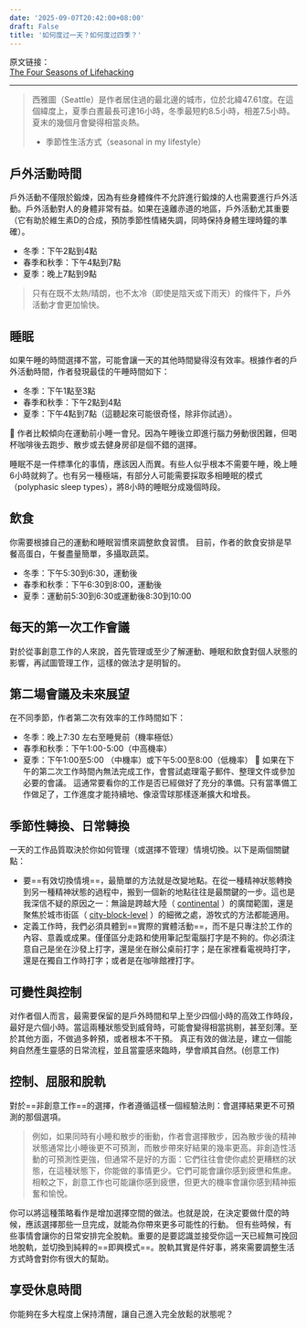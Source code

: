 ```yaml
---
date: '2025-09-07T20:42:00+08:00'
draft: False
title: '如何度过一天？如何度过四季？'
---
```


原文链接：  
[The Four Seasons of Lifehacking](https://www.ribbonfarm.com/2014/08/05/the-four-seasons-of-lifehacking/)  

---

>西雅圖（Seattle）是作者居住過的最北邊的城市，位於北緯47.61度。在這個緯度上，夏季白晝最長可達16小時，冬季最短約8.5小時，相差7.5小時。夏末的幾個月會變得相當炎熱。
>- 季節性生活方式（seasonal in my lifestyle）

## 戶外活動時間
戶外活動不僅限於鍛煉，因為有些身體條件不允許進行鍛煉的人也需要進行戶外活動。戶外活動對人的身體非常有益。如果在遠離赤道的地區，戶外活動尤其重要（它有助於維生素D的合成，預防季節性情緒失調，同時保持身體生理時鐘的準確）。
- 冬季：下午2點到4點
- 春季和秋季：下午4點到7點
- 夏季：晚上7點到9點

>只有在既不太熱/晴朗，也不太冷（即使是陰天或下雨天）的條件下，戶外活動才會更加愉快。

## 睡眠
如果午睡的時間選擇不當，可能會讓一天的其他時間變得沒有效率。根據作者的戶外活動時間，作者發現最佳的午睡時間如下：
- 冬季：下午1點至3點
- 春季和秋季：下午2點到4點
- 夏季：下午4點到7點（這聽起來可能很奇怪，除非你試過）。

:thinking: 作者比較傾向在運動前小睡一會兒。因為午睡後立即進行腦力勞動很困難，但喝杯咖啡後去跑步、散步或去健身房卻是個不錯的選擇。

睡眠不是一件標準化的事情，應該因人而異。有些人似乎根本不需要午睡，晚上睡6小時就夠了。也有另一種極端，有部分人可能需要採取多相睡眠的模式（polyphasic sleep types），將8小時的睡眠分成幾個時段。

## 飲食
你需要根據自己的運動和睡眠習慣來調整飲食習慣。
目前，作者的飲食安排是早餐高蛋白，午餐盡量簡單，多攝取蔬菜。
- 冬季：下午5:30到6:30，運動後
- 春季和秋季：下午6:30到8:00，運動後
- 夏季：運動前5:30到6:30或運動後8:30到10:00

## 每天的第一次工作會議
對於從事創意工作的人來說，首先管理或至少了解運動、睡眠和飲食對個人狀態的影響，再試圖管理工作，這樣的做法才是明智的。

## 第二場會議及未來展望
在不同季節，作者第二次有效率的工作時間如下：
- 冬季：晚上7:30 左右至睡覺前（機率極低）
- 春季和秋季：下午1:00-5:00（中高機率）
- 夏季：下午1:00至5:00 （中機率）或下午5:00至8:00（低機率）
:thinking: 如果在下午的第二次工作時間內無法完成工作，會嘗試處理電子郵件、整理文件或參加必要的會議。
這通常要看你的工作是否已經做好了充分的準備。只有當準備工作做足了，工作進度才能持續地、像滾雪球那樣逐漸擴大和增長。

## 季節性轉換、日常轉換
一天的工作品質取決於你如何管理（或選擇不管理）情境切換。以下是兩個關鍵點：

- 要==有效切換情境==，最簡單的方法就是改變地點。在從一種精神狀態轉換到另一種精神狀態的過程中，搬到一個新的地點往往是最關鍵的一步。這也是我深信不疑的原因之一：無論是跨越大陸（ [continental](http://www.ribbonfarm.com/2011/07/31/on-being-an-illegible-person/) ）的廣闊範圍，還是聚焦於城市街區（ [city-block-level](http://www.ribbonfarm.com/2014/07/16/close-encounters-of-the-missing-kind/) ）的細微之處，游牧式的方法都能適用。
- 定義工作時，我們必須具體到==實際的實體活動==，而不是只專注於工作的內容、意義或成果。僅僅區分走路和使用筆記型電腦打字是不夠的。你必須注意自己是坐在沙發上打字，還是坐在辦公桌前打字；是在家裡看電視時打字，還是在獨自工作時打字；或者是在咖啡館裡打字。

## 可變性與控制
对作者個人而言，最需要保留的是戶外時間和早上至少四個小時的高效工作時段，最好是六個小時。當這兩種狀態受到威脅時，可能會變得相當挑剔，甚至刻薄。至於其他方面，不做過多幹預，或者根本不干預。
真正有效的做法是，建立一個能夠自然產生靈感的日常流程，並且當靈感來臨時，學會順其自然。(创意工作)

## 控制、屈服和脫軌
對於==非創意工作==的選擇，作者遵循這樣一個經驗法則：會選擇結果更不可預測的那個選項。
> 例如，如果同時有小睡和散步的衝動，作者會選擇散步，因為散步後的精神狀態通常比小睡後更不可預測，而散步帶來好結果的幾率更高。非創造性活動的可預測性更強，但通常不是好的方面：它們往往會使你處於更糟糕的狀態，在這種狀態下，你能做的事情更少。它們可能會讓你感到疲憊和焦慮。相較之下，創意工作也可能讓你感到疲憊，但更大的機率會讓你感到精神振奮和愉悅。

你可以將這種策略看作是增加選擇空間的做法。也就是說，在決定要做什麼的時候，應該選擇那些一旦完成，就能為你帶來更多可能性的行動。
但有些時候，有些事情會讓你的日常安排完全脫軌。重要的是要認識並接受你這一天已經無可挽回地脫軌，並切換到純粹的==即興模式==。脫軌其實是件好事，將來需要調整生活方式時會對你有很大的幫助。

## 享受休息時間
你能夠在多大程度上保持清醒，讓自己進入完全放鬆的狀態呢？
